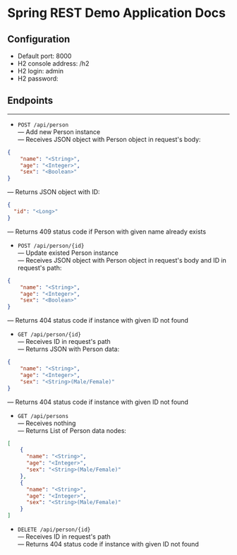 # Spring REST Demo Application Docs

## Configuration
* Default port: 8000
* H2 console address: /h2
* H2 login: admin
* H2 password: 

## Endpoints
***
* ```POST /api/person```  
— Add new Person instance  
— Receives JSON object with Person object in request's body:  
```json
{
    "name": "<String>",
    "age": "<Integer>",
    "sex": "<Boolean>"
}
 ```
— Returns JSON object with ID:  
```json
{
  "id": "<Long>"
}
```
— Returns 409 status code if Person with given name already exists

* ```POST /api/person/{id}```  
— Update existed Person instance  
— Receives JSON object with Person object in request's body and ID in request's path:  
```json
{
    "name": "<String>",
    "age": "<Integer>",
    "sex": "<Boolean>"
}
 ```
— Returns 404 status code if instance with given ID not found  

* ```GET /api/person/{id}```  
— Receives ID in request's path   
— Returns JSON with Person data:
```json
{
    "name": "<String>",
    "age": "<Integer>",
    "sex": "<String>(Male/Female)"
}
```
— Returns 404 status code if instance with given ID not found  
  

* ```GET /api/persons```  
— Receives nothing  
— Returns List of Person data nodes:
```json
[
    {
      "name": "<String>",
      "age": "<Integer>",
      "sex": "<String>(Male/Female)"
    }, 
    {
      "name": "<String>",
      "age": "<Integer>",
      "sex": "<String>(Male/Female)"
    }
]
```

* ```DELETE /api/person/{id}```  
— Receives ID in request's path   
— Returns 404 status code if instance with given ID not found  